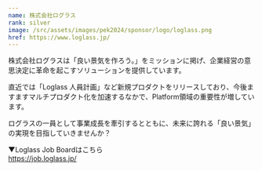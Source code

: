 ```yaml
---
name: 株式会社ログラス
rank: silver
image: /src/assets/images/pek2024/sponsor/logo/loglass.png
href: https://www.loglass.jp/
---
```


株式会社ログラスは「良い景気を作ろう。」をミッションに掲げ、企業経営の意思決定に革命を起こすソリューションを提供しています。

直近では「Loglass 人員計画」など新規プロダクトをリリースしており、今後ますますマルチプロダクト化を加速するなかで、Platform領域の重要性が増しています。

ログラスの一員として事業成長を牽引するとともに、未来に誇れる「良い景気」の実現を目指していきませんか？

▼Loglass Job Boardはこちら  
https://job.loglass.jp/
